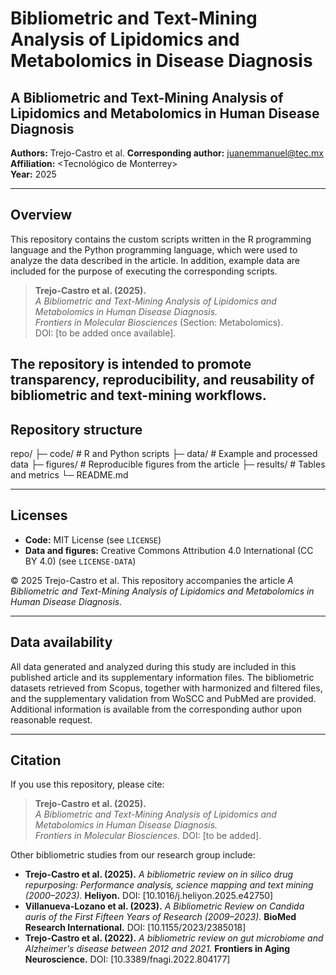 # Bibliometric and Text-Mining Analysis of Lipidomics and Metabolomics in Disease Diagnosis

## A Bibliometric and Text-Mining Analysis of Lipidomics and Metabolomics in Human Disease Diagnosis

**Authors:** Trejo-Castro et al.
**Corresponding author:** <juanemmanuel@tec.mx> 
**Affiliation:** <Tecnológico de Monterrey>  
**Year:** 2025

---

## Overview

This repository contains the custom scripts written in the R programming language and the Python programming language, which were used to analyze the data described in the article. In addition, example data are included for the purpose of executing the corresponding scripts.

> **Trejo-Castro et al. (2025).**  
> *A Bibliometric and Text-Mining Analysis of Lipidomics and Metabolomics in Human Disease Diagnosis.*  
> *Frontiers in Molecular Biosciences* (Section: Metabolomics).  
> DOI: [to be added once available].

The repository is intended to promote **transparency**, **reproducibility**, and **reusability** of bibliometric and text-mining workflows.
---


## Repository structure
repo/
├─ code/ # R and Python scripts
├─ data/ # Example and processed data 
├─ figures/ # Reproducible figures from the article
├─ results/ # Tables and metrics
└─ README.md

---
## Licenses

- **Code:** MIT License (see `LICENSE`)
- **Data and figures:** Creative Commons Attribution 4.0 International (CC BY 4.0) (see `LICENSE-DATA`)

© 2025 Trejo-Castro et al. This repository accompanies the article
*A Bibliometric and Text-Mining Analysis of Lipidomics and Metabolomics in Human Disease Diagnosis.*

---

## Data availability

All data generated and analyzed during this study are included in this published article and its supplementary information files. The bibliometric datasets retrieved from Scopus, together with harmonized and filtered files, and the supplementary validation from WoSCC and PubMed are provided. Additional information is available from the corresponding author upon reasonable request. 

---
## Citation

If you use this repository, please cite:

> **Trejo-Castro et al. (2025).**  
> *A Bibliometric and Text-Mining Analysis of Lipidomics and Metabolomics in Human Disease Diagnosis.*  
> *Frontiers in Molecular Biosciences.* DOI: [to be added].

Other bibliometric studies from our research group include:

- **Trejo-Castro et al. (2025).** *A bibliometric review on in silico drug repurposing: Performance analysis, science mapping and text mining (2000–2023).* **Heliyon.** DOI: [10.1016/j.heliyon.2025.e42750]  
- **Villanueva-Lozano et al. (2023).** *A Bibliometric Review on Candida auris of the First Fifteen Years of Research (2009–2023).* **BioMed Research International.** DOI: [10.1155/2023/2385018]  
- **Trejo-Castro et al. (2022).** *A bibliometric review on gut microbiome and Alzheimer's disease between 2012 and 2021.* **Frontiers in Aging Neuroscience.** DOI: [10.3389/fnagi.2022.804177]


